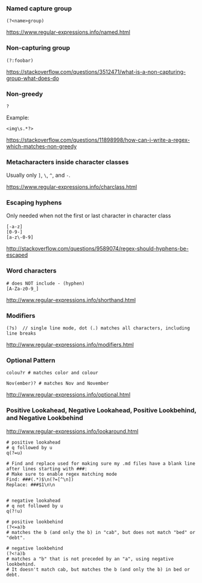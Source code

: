 ### Named capture group

```
(?<name>group)
```

https://www.regular-expressions.info/named.html


### Non-capturing group

```
(?:foobar)
```

https://stackoverflow.com/questions/3512471/what-is-a-non-capturing-group-what-does-do


### Non-greedy

`?`

Example:

`<img\s.*?>`

https://stackoverflow.com/questions/11898998/how-can-i-write-a-regex-which-matches-non-greedy


### Metacharacters inside character classes

Usually only `]`, `\`, `^`, and `-`.

https://www.regular-expressions.info/charclass.html


### Escaping hyphens

Only needed when not the first or last character in character class

```
[-a-z]
[0-9-]
[a-z\-0-9]
```

http://stackoverflow.com/questions/9589074/regex-should-hyphens-be-escaped


### Word characters

```
# does NOT include - (hyphen)
[A-Za-z0-9_]
```

http://www.regular-expressions.info/shorthand.html


### Modifiers

```
(?s)  // single line mode, dot (.) matches all characters, including line breaks
```

http://www.regular-expressions.info/modifiers.html


### Optional Pattern

```
colou?r # matches color and colour

Nov(ember)? # matches Nov and November
```

http://www.regular-expressions.info/optional.html


### Positive Lookahead, Negative Lookahead, Positive Lookbehind, and Negative Lookbehind

http://www.regular-expressions.info/lookaround.html

```
# positive lookahead
# q followed by u
q(?=u)

# Find and replace used for making sure my .md files have a blank line after lines starting with ###:
# Make sure to enable regex matching mode
Find: ###(.*)$\n(?=[^\n])
Replace: ###$1\n\n


# negative lookahead
# q not followed by u
q(?!u)

# positive lookbehind
(?<=a)b
# matches the b (and only the b) in "cab", but does not match "bed" or "debt".

# negative lookbehind
(?<!a)b
# matches a "b" that is not preceded by an "a", using negative lookbehind.
# It doesn't match cab, but matches the b (and only the b) in bed or debt.
```
